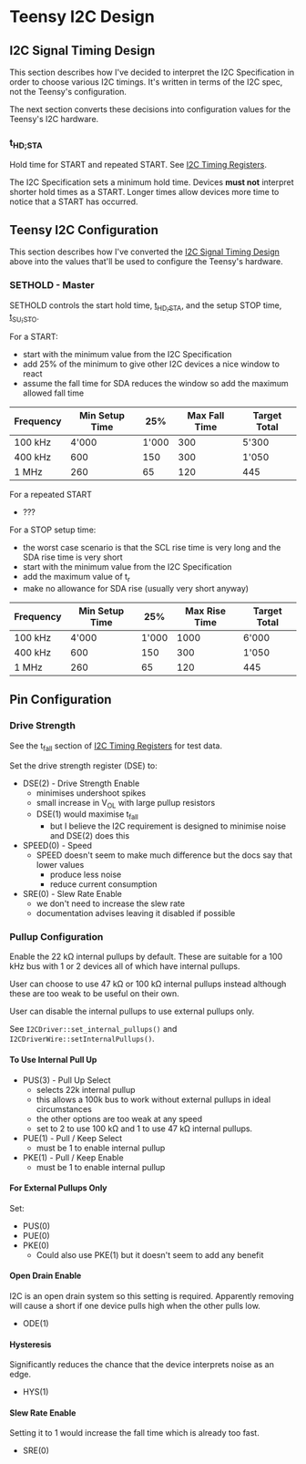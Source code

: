 # Teensy I2C Design

## I2C Signal Timing Design
This section describes how I've decided to interpret the I2C Specification
in order to choose various I2C timings. It's written in terms of the I2C
spec, not the Teensy's configuration.

The next section converts these decisions into configuration values for the
Teensy's I2C hardware.

### t<sub>HD;STA</sub>
Hold time for START and repeated START. See [I2C Timing Registers](i2c_timing_registers.md#tsubhdstasub).

The I2C Specification sets a minimum hold time. Devices **must not** interpret
shorter hold times as a START. Longer times allow devices more time
to notice that a START has occurred.

## Teensy I2C Configuration
This section describes how I've converted the [I2C Signal Timing Design](#i2c-signal-timing-design)
above into the values that'll be used to configure the Teensy's hardware.

### SETHOLD - Master
SETHOLD controls the start hold time, [t<sub>HD;STA</sub>](i2c_timing_registers.md#tsubhdstasub),
and the setup STOP time, [t<sub>SU;STO</sub>](i2c_timing_registers.md#tsubsustosub).

For a START:
* start with the minimum value from the I2C Specification
* add 25% of the minimum to give other I2C devices a nice window to react
* assume the fall time for SDA reduces the window so add the maximum
  allowed fall time

| Frequency | Min Setup Time | 25%   | Max Fall Time | Target Total |
|-----------|----------------|-------|---------------|--------------|
| 100 kHz   | 4'000          | 1'000 | 300           | 5'300        |
| 400 kHz   | 600            | 150   | 300           | 1'050        |
| 1 MHz     | 260            | 65    | 120           | 445          |

For a repeated START
* ???

For a STOP setup time:
* the worst case scenario is that the SCL rise time is very long
  and the SDA rise time is very short
* start with the minimum value from the I2C Specification
* add the maximum value of t<sub>r</sub>
* make no allowance for SDA rise (usually very short anyway)

| Frequency | Min Setup Time | 25%   | Max Rise Time | Target Total |
|-----------|----------------|-------|---------------|--------------|
| 100 kHz   | 4'000          | 1'000 | 1000          | 6'000        |
| 400 kHz   | 600            | 150   | 300           | 1'050        |
| 1 MHz     | 260            | 65    | 120           | 445          |

## Pin Configuration

### Drive Strength
See the t<sub>fall</sub> section of [I2C Timing Registers](i2c_timing_registers.md#tsubfallsub)
for test data.

Set the drive strength register (DSE) to:
* DSE(2) - Drive Strength Enable
  * minimises undershoot spikes
  * small increase in V<sub>OL</sub> with large pullup resistors
  * DSE(1) would maximise t<sub>fall</sub>
    * but I believe the I2C requirement is designed to minimise noise and DSE(2) does this
* SPEED(0) - Speed
  * SPEED doesn't seem to make much difference but the docs say that lower values
    * produce less noise
    * reduce current consumption
* SRE(0) - Slew Rate Enable
  * we don't need to increase the slew rate
  * documentation advises leaving it disabled if possible

### Pullup Configuration
Enable the 22 kΩ internal pullups by default. These are suitable for a 100 kHz
bus with 1 or 2 devices all of which have internal pullups.

User can choose to use 47 kΩ or 100 kΩ internal pullups instead although
these are too weak to be useful on their own.

User can disable the internal pullups to use external pullups only.

See `I2CDriver::set_internal_pullups()` and `I2CDriverWire::setInternalPullups()`. 

#### To Use Internal Pull Up
* PUS(3) - Pull Up Select
  * selects 22k internal pullup
  * this allows a 100k bus to work without external pullups in ideal circumstances 
  * the other options are too weak at any speed
  * set to 2 to use 100 kΩ and 1 to use 47 kΩ internal pullups.
* PUE(1) - Pull / Keep Select
  * must be 1 to enable internal pullup
* PKE(1) - Pull / Keep Enable
  * must be 1 to enable internal pullup

#### For External Pullups Only
Set:
* PUS(0)
* PUE(0)
* PKE(0)
  * Could also use PKE(1) but it doesn't seem to add any benefit

#### Open Drain Enable
I2C is an open drain system so this setting is required. Apparently
removing will cause a short if one device pulls high when the other
pulls low.
* ODE(1)

#### Hysteresis
Significantly reduces the chance that the device interprets noise as an edge. 
* HYS(1)

#### Slew Rate Enable
Setting it to 1 would increase the fall time which is already too fast. 
* SRE(0)